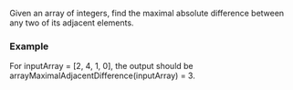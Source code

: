Given an array of integers, find the maximal absolute difference between any two of its adjacent elements.

### Example

For inputArray = [2, 4, 1, 0], the output should be
arrayMaximalAdjacentDifference(inputArray) = 3.
